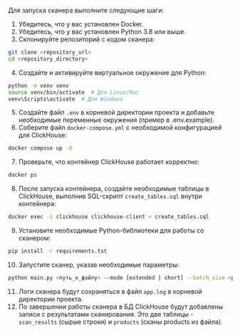 Для запуска сканера выполните следующие шаги:

1. Убедитесь, что у вас установлен Docker.
2. Убедитесь, что у вас установлен Python 3.8 или выше.
3. Склонируйте репозиторий с кодом сканера:

```bash
git clone <repository_url>
cd <repository_directory>
```

4. Создайте и активируйте виртуальное окружение для Python:

```bash
python -m venv venv
source venv/bin/activate  # Для Linux/Mac
venv\Scripts\activate  # Для Windows
```

5. Создайте файл `.env` в корневой директории проекта и добавьте необходимые переменные окружения (пример в
   .env.example).
6. Соберите файл `docker-compose.yml` с необходимой конфигурацией для ClickHouse:

```bash
docker compose up -d
```

7. Проверьте, что контейнер ClickHouse работает корректно:

```bash
docker ps
```

8. После запуска контейнера, создайте необходимые таблицы в ClickHouse, выполнив SQL-скрипт `create_tables.sql` внутри
   контейнера:

```bash
docker exec -i clickhouse clickhouse-client < create_tables.sql
```

9. Установите необходимые Python-библиотеки для работы со сканером:

```bash
pip install -r requirements.txt
```

10. Запустите сканер, указав необходимые параметры:

```bash
python main.py <путь_к_файлу> --mode [extended | short] --batch_size <размер_пакета> 
```
11. Логи сканера будут сохраняться в файл `app.log` в корневой директории проекта.
12. По завершении работы сканера в БД ClickHouse будут добавлены записи с результатами сканирования. Это две таблицы - 
   `scan_results` (сырые строки) и `products` (сканы products из файла).